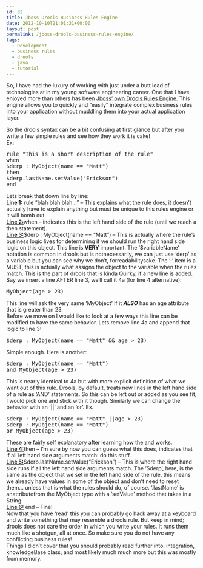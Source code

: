```yaml
---
id: 32
title: Jboss Drools Business Rules Engine
date: 2012-10-10T21:01:31+00:00
layout: post
permalink: /jboss-drools-business-rules-engine/
tags:
  - Development
  - business rules
  - drools
  - java
  - tutorial
---
```

So, I have had the luxury of working with just under a butt load of technologies at in my young software engineering career. One that I have enjoyed more than others has been <a href="http://www.jboss.org/drools/" rel="external">Jboss&#8217; own Drools Rules Engine</a>. This engine allows you to quickly and &#8220;easily&#8221; integrate complex business rules into your application without muddling them into your actual application layer. 

<div class="smallMargin">
  So the drools syntax can be a bit confusing at first glance but after you write a few simple rules and see how they work it is cake! 
  
  <div>
    Ex:
  </div>
  
  <pre class="brush: java; title: ; notranslate" title="">
rule "This is a short description of the rule"
when
$derp : MyObject(name == "Matt")
then
$derp.lastName.setValue("Erickson")
end
</pre>
  
  <div>
    Lets break that down line by line:
  </div>
  
  <div>
    <strong><span style="text-decoration: underline;">Line 1:</span></strong> rule &#8220;blah blah blah&#8230;&#8221; &#8211; This explains what the rule does, it doesn&#8217;t actually have to explain anything but must be unique to this rules engine or it will bomb out.
  </div>
  
  <div>
    <span style="font-weight: bold; text-decoration: underline;">Line 2:</span>when &#8211; indicates this is the left hand side of the rule (until we reach a then statement).
  </div>
  
  <div>
    <span style="font-weight: bold; text-decoration: underline;">Line 3:</span>$derp : MyObject(name == &#8220;Matt&#8221;) &#8211; This is actually where the rule&#8217;s business logic lives for determining if we should run the right hand side logic on this object. This line is <strong>VERY </strong>important. The &#8216;$variableName&#8217; notation is common in drools but is notnecessarily, we can just use &#8216;derp&#8217; as a variable but you can see why we don&#8217;t, forreadabilitysake. The &#8216;:&#8217; item is a MUST, this is actually what assigns the object to the variable when the rules match. This is the part of drools that is kinda Quirky, if a new line is added. Say we insert a line AFTER line 3, we&#8217;ll call it 4a (for line 4 alternative):
  </div>
  
  <pre class="brush: java; title: ; notranslate" title="">MyObject(age &gt; 23)</pre>
  
  <div>
    This line will ask the very same &#8216;MyObject&#8217; if it <em style="font-weight: bold;">ALSO</em> has an age attribute that is greater than 23.
  </div>
  
  <div>
    Before we move on I would like to look at a few ways this line can be modified to have the same behavior. Lets remove line 4a and append that logic to line 3:
  </div>
  
  <pre class="brush: java; title: ; notranslate" title="">$derp : MyObject(name == "Matt" &amp;&amp; age &gt; 23)</pre>
  
  <div>
    Simple enough. Here is another:
  </div>
  
  <pre class="brush: java; title: ; notranslate" title="">$derp : MyObject(name == "Matt")
and MyObject(age &gt; 23)</pre>
  
  <div>
    This is nearly identical to 4a but with more explicit definition of what we want out of this rule. Drools, by default, treats new lines in the left hand side of a rule as &#8216;AND&#8217; statements. So this can be left out or added as you see fit, I would pick one and stick with it though. Similarly we can change the behavior with an &#8216;||&#8217; and an &#8216;or&#8217;. Ex.
  </div>
  
  <pre class="brush: java; title: ; notranslate" title="">$derp : MyObject(name == "Matt" ||age &gt; 23)
$derp : MyObject(name == "Matt")
or MyObject(age &gt; 23)</pre>
  
  <div>
    These are fairly self explanatory after learning how the and works.
  </div>
  
  <div>
    <span style="font-weight: bold; text-decoration: underline;">Line 4:</span>then &#8211; I&#8217;m sure by now you can guess what this does, indicates that if all left hand side arguments match: do this stuff.
  </div>
  
  <div>
    <span style="font-weight: bold; text-decoration: underline;">Line 5:</span>$derp.lastName.setValue(&#8220;Erickson&#8221;) &#8211; This is where the right hand side runs if all the left hand side arguments match. The &#8216;$derp&#8217;, here, is the same as the object that we set in the left hand side of the rule, this means we already have values in some of the object and don&#8217;t need to reset them&#8230; unless that is what the rules should do, of course. &#8216;.lastName&#8217; is anattributefrom the MyObject type with a &#8216;setValue&#8217; method that takes in a String.
  </div>
  
  <div>
    <span style="font-weight: bold; text-decoration: underline;">Line 6:</span> end &#8211; Fine!
  </div>
  
  <div>
    Now that you have &#8216;read&#8217; this you can probably go hack away at a keyboard and write something that may resemble a drools rule. But keep in mind; drools does not care the order in which you write your rules. It runs them much like a shotgun, all at once. So make sure you do not have any conflicting business rules!
  </div>
  
  <div>
    Things I didn&#8217;t cover that you should probably read further into: integration, knowledgeBase class, and most likely much much more but this was mostly from memory.
  </div>
</div>